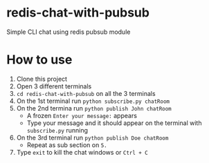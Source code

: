 # redis-chat-with-pubsub
Simple CLI chat using redis pubsub module

# How to use
1. Clone this project
2. Open 3 different terminals
3. ```cd redis-chat-with-pubsub``` on all the 3 terminals
4. On the 1st terminal run ```python subscribe.py chatRoom```
5. On the 2nd termina run ```python publish John chatRoom```
    * A frozen ```Enter your message:``` appears
    * Type your message and it should appear on the terminal with ```subscribe.py``` running
6. On the 3rd terminal run ```python publish Doe chatRoom```
    * Repeat as sub section on ```5.```
7. Type ```exit``` to kill the chat windows or ```Ctrl + C```
